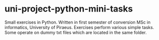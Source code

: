 # uni-project-python-mini-tasks
Small exercises in Python. Written in first semester of conversion MSc in informatics, University of Piraeus. 
Exercises perform various simple tasks. Some operate on dummy txt files which are located in the same folder.

